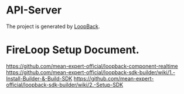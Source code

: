 # API-Server

The project is generated by [LoopBack](http://loopback.io).

# FireLoop Setup Document.

https://github.com/mean-expert-official/loopback-component-realtime
https://github.com/mean-expert-official/loopback-sdk-builder/wiki/1.-Install-Builder-&-Build-SDK
https://github.com/mean-expert-official/loopback-sdk-builder/wiki/2.-Setup-SDK
